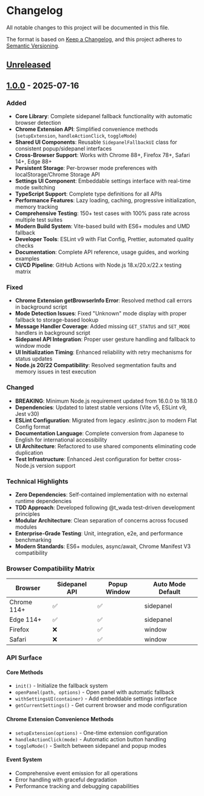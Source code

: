# Changelog

All notable changes to this project will be documented in this file.

The format is based on [Keep a Changelog](https://keepachangelog.com/en/1.0.0/),
and this project adheres to
[Semantic Versioning](https://semver.org/spec/v2.0.0.html).

## [Unreleased]

## [1.0.0] - 2025-07-16

### Added

- **Core Library**: Complete sidepanel fallback functionality with automatic
  browser detection
- **Chrome Extension API**: Simplified convenience methods (`setupExtension`,
  `handleActionClick`, `toggleMode`)
- **Shared UI Components**: Reusable `SidepanelFallbackUI` class for consistent
  popup/sidepanel interfaces
- **Cross-Browser Support**: Works with Chrome 88+, Firefox 78+, Safari 14+,
  Edge 88+
- **Persistent Storage**: Per-browser mode preferences with localStorage/Chrome
  Storage API
- **Settings UI Component**: Embeddable settings interface with real-time mode
  switching
- **TypeScript Support**: Complete type definitions for all APIs
- **Performance Features**: Lazy loading, caching, progressive initialization,
  memory tracking
- **Comprehensive Testing**: 150+ test cases with 100% pass rate across multiple
  test suites
- **Modern Build System**: Vite-based build with ES6+ modules and UMD fallback
- **Developer Tools**: ESLint v9 with Flat Config, Prettier, automated quality
  checks
- **Documentation**: Complete API reference, usage guides, and working examples
- **CI/CD Pipeline**: GitHub Actions with Node.js 18.x/20.x/22.x testing matrix

### Fixed

- **Chrome Extension getBrowserInfo Error**: Resolved method call errors in
  background script
- **Mode Detection Issues**: Fixed "Unknown" mode display with proper fallback
  to storage-based lookup
- **Message Handler Coverage**: Added missing `GET_STATUS` and `SET_MODE`
  handlers in background script
- **Sidepanel API Integration**: Proper user gesture handling and fallback to
  window mode
- **UI Initialization Timing**: Enhanced reliability with retry mechanisms for
  status updates
- **Node.js 20/22 Compatibility**: Resolved segmentation faults and memory
  issues in test execution

### Changed

- **BREAKING**: Minimum Node.js requirement updated from 16.0.0 to 18.18.0
- **Dependencies**: Updated to latest stable versions (Vite v5, ESLint v9, Jest
  v30)
- **ESLint Configuration**: Migrated from legacy .eslintrc.json to modern Flat
  Config format
- **Documentation Language**: Complete conversion from Japanese to English for
  international accessibility
- **UI Architecture**: Refactored to use shared components eliminating code
  duplication
- **Test Infrastructure**: Enhanced Jest configuration for better cross-Node.js
  version support

### Technical Highlights

- **Zero Dependencies**: Self-contained implementation with no external runtime
  dependencies
- **TDD Approach**: Developed following @t_wada test-driven development
  principles
- **Modular Architecture**: Clean separation of concerns across focused modules
- **Enterprise-Grade Testing**: Unit, integration, e2e, and performance
  benchmarking
- **Modern Standards**: ES6+ modules, async/await, Chrome Manifest V3
  compatibility

### Browser Compatibility Matrix

| Browser     | Sidepanel API | Popup Window | Auto Mode Default |
| ----------- | ------------- | ------------ | ----------------- |
| Chrome 114+ | ✅            | ✅           | sidepanel         |
| Edge 114+   | ✅            | ✅           | sidepanel         |
| Firefox     | ❌            | ✅           | window            |
| Safari      | ❌            | ✅           | window            |

### API Surface

#### Core Methods

- `init()` - Initialize the fallback system
- `openPanel(path, options)` - Open panel with automatic fallback
- `withSettingsUI(container)` - Add embeddable settings interface
- `getCurrentSettings()` - Get current browser and mode configuration

#### Chrome Extension Convenience Methods

- `setupExtension(options)` - One-time extension configuration
- `handleActionClick(mode)` - Automatic action button handling
- `toggleMode()` - Switch between sidepanel and popup modes

#### Event System

- Comprehensive event emission for all operations
- Error handling with graceful degradation
- Performance tracking and debugging capabilities

[Unreleased]: https://github.com/touyou/sidepanel-fallback/compare/v1.0.0...HEAD
[1.0.0]: https://github.com/touyou/sidepanel-fallback/releases/tag/v1.0.0
